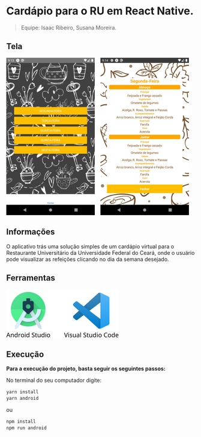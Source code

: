 # Cardápio para o RU em React Native.
> Equipe: Isaac Ribeiro, Susana Moreira.

## Tela

![cardapio.png](https://github.com/SusanaMCosta/cardapioRu/blob/master/card%C3%A1pio.png)

## Informações

O aplicativo trás uma solução simples de um cardápio virtual para o Restaurante Universitário da Universidade Federal do Ceará, onde o usuário pode visualizar as refeições clicando no dia da semana desejado.

## Ferramentas

![ferramentas.png](https://github.com/SusanaMCosta/calculadora/blob/master/ferramentas.png)

## Execução

**Para a execução do projeto, basta seguir os seguintes passos:**

No terminal do seu computador digite:

```sh
yarn install
yarn android
```
ou

```sh
npm install
npm run android
```
